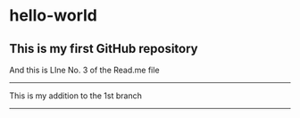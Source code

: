 # hello-world
This is my first GitHub repository
-----------------------------------------
And this is LIne No. 3 of the Read.me file

-----------------------------------------

This is my addition to the 1st branch

-----------------------------------------
